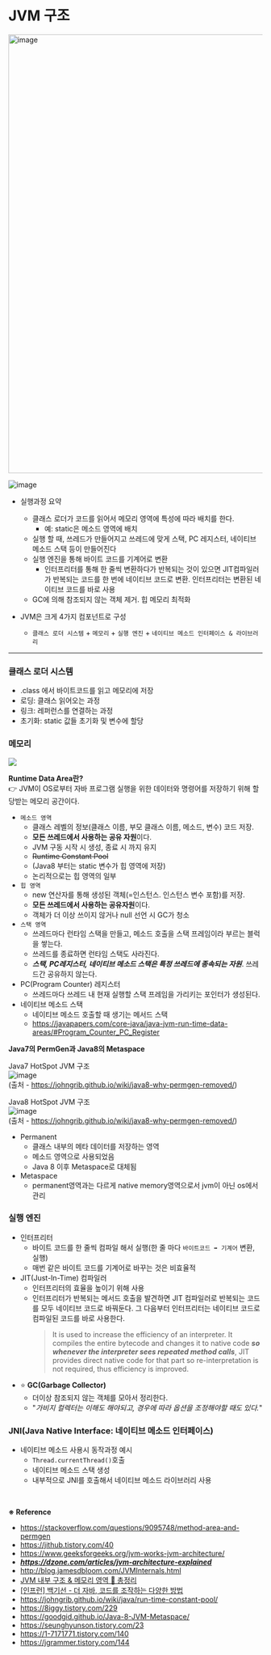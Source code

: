 # JVM 구조 

<img width="868" alt="image" src="https://user-images.githubusercontent.com/65555299/231662218-6cf4c978-ae6a-4f9a-a640-9605a65a27bb.png">

![image](https://user-images.githubusercontent.com/65555299/231655267-54339336-67ed-4806-8d1c-b3d0c74dc531.png)



- 실행과정 요약
  - 클래스 로더가 코드를 읽어서 메모리 영역에 특성에 따라 배치를 한다.
    - 예: static은 메소드 영역에 배치 
  - 실행 할 때, 쓰레드가 만들어지고 쓰레드에 맞게 스택, PC 레지스터, 네이티브 메소드 스택 등이 만들어진다
  - 실행 엔진을 통해 바이트 코드를 기계어로 변환
    - 인터프리터를 통해 한 줄씩 변환하다가 반복되는 것이 있으면 JIT컴파일러가 반복되는 코드를 한 번에 네이티브 코드로 변환. 인터프리터는 변환된 네이티브 코드를 바로 사용
  - GC에 의해 참조되지 않는 객체 제거. 힙 메모리 최적화

- JVM은 크게 4가지 컴포넌트로 구성
  - `클래스 로더 시스템` + `메모리` + `실행 엔진` + `네이티브 메소드 인터페이스 & 라이브러리` 

---

### 클래스 로더 시스템

- .class 에서 바이트코드를 읽고 메모리에 저장
- 로딩: 클래스 읽어오는 과정
- 링크: 레퍼런스를 연결하는 과정
- 초기화: static 값들 초기화 및 변수에 할당


### 메모리

![](https://blog.kakaocdn.net/dn/brvkNA/btrIPYdYwMf/C5wCqtVNLvu642vOaGyCBK/img.png)

**Runtime Data Area란?** <br>
👉 JVM이 OS로부터 자바 프로그램 실행을 위한 데이터와 명령어를 저장하기 위해 할당받는 메모리 공간이다.


- `메소드 영역`
  - 클래스 레벨의 정보(클래스 이름, 부모 클래스 이름, 메소드, 변수) 코드 저장.
  - **모든 쓰레드에서 사용하는 공유 자원**이다.
  - JVM 구동 시작 시 생성, 종료 시 까지 유지
  - ~~Runtime Constant Pool~~
  - (Java8 부터는 static 변수가 힙 영역에 저장)
  - 논리적으로는 힙 영역의 일부 
- `힙 영역`
  - new 연산자를 통해 생성된 객체(=인스턴스. 인스턴스 변수 포함)를 저장. 
  - **모든 쓰레드에서 사용하는 공유자원**이다.
  - 객체가 더 이상 쓰이지 않거나 null 선언 시 GC가 청소
- `스택 영역`
  - 쓰레드마다 런타임 스택을 만들고, 메소드 호출을 스택 프레임이라 부르는 블럭을 쌓는다.
  - 쓰레드를 종료하면 런타임 스택도 사라진다.
  - **_스택, PC레지스터, 네이티브 메소드 스택은 특정 쓰레드에 종속되는 자원_**. 쓰레드간 공유하지 않는다.
- PC(Program Counter) 레지스터 
  - 쓰레드마다 쓰레드 내 현재 실행할 스택 프레임을 가리키는 포인터가 생성된다.
- 네이티브 메소드 스택
  - 네이티브 메소드 호출할 때 생기는 메서드 스택 
  - https://javapapers.com/core-java/java-jvm-run-time-data-areas/#Program_Counter_PC_Register

**Java7의 PermGen과 Java8의 Metaspace**

Java7 HotSpot JVM 구조 <br>
![image](https://user-images.githubusercontent.com/65555299/231744348-6b61ece2-2bed-4bcd-a64d-f6ff11bae4c5.png)
<br> (출처 - https://johngrib.github.io/wiki/java8-why-permgen-removed/)

Java8 HotSpot JVM 구조 <br>
![image](https://user-images.githubusercontent.com/65555299/231744375-921a8b13-f7a8-443a-9722-9cb0f4eb9e12.png)
<br> (출처 - https://johngrib.github.io/wiki/java8-why-permgen-removed/)

- Permanent
  - 클래스 내부의 메타 데이터를 저장하는 영역
  - 메소드 영역으로 사용되었음
  - Java 8 이후 Metaspace로 대체됨
- Metaspace
  - permanent영역과는 다르게 native memory영역으로서 jvm이 아닌 os에서 관리

### 실행 엔진

- 인터프리터 
  - 바이트 코드를 한 줄씩 컴파일 해서 실행(한 줄 마다 `바이트코드 ➡️ 기계어` 변환, 실행)
  - 매번 같은 바이트 코드를 기계어로 바꾸는 것은 비효율적 
- JIT(Just-In-Time) 컴파일러
  - 인터프리터의 효율을 높이기 위해 사용
  - 인터프리터가 반복되는 메서드 호출을 발견하면 JIT 컴파일러로 반복되는 코드를 모두 네이티브 코드로 바꿔둔다. 그 다음부터 인터프리터는 네이티브 코드로 컴파일된 코드를 바로 사용한다.
    > It is used to increase the efficiency of an interpreter. It compiles the entire bytecode and changes it to native code _**so whenever the interpreter sees repeated method calls**_, JIT provides direct native code for that part so re-interpretation is not required, thus efficiency is improved.
- ⭐️ **GC(Garbage Collector)**
  - 더이상 참조되지 않는 객체를 모아서 정리한다.
  - "_가비지 컬렉터는 이해도 해야되고, 경우에 따라 옵션을 조정해야할 때도 있다._"

### JNI(Java Native Interface: 네이티브 메소드 인터페이스)

- 네이티브 메소드 사용시 동작과정 예시
  - `Thread.currentThread()`호출
  - 네이티브 메소드 스택 생성
  - 내부적으로 JNI를 호출해서 네이티브 메소드 라이브러리 사용

<br>

**※ Reference**

- https://stackoverflow.com/questions/9095748/method-area-and-permgen
- https://jithub.tistory.com/40
- https://www.geeksforgeeks.org/jvm-works-jvm-architecture/
- _**https://dzone.com/articles/jvm-architecture-explained**_
- http://blog.jamesdbloom.com/JVMInternals.html
- [JVM 내부 구조 & 메모리 영역 💯 총정리](https://inpa.tistory.com/entry/JAVA-%E2%98%95-JVM-%EB%82%B4%EB%B6%80-%EA%B5%AC%EC%A1%B0-%EB%A9%94%EB%AA%A8%EB%A6%AC-%EC%98%81%EC%97%AD-%EC%8B%AC%ED%99%94%ED%8E%B8#%ED%81%B4%EB%9E%98%EC%8A%A4_%EB%A1%9C%EB%8D%94_class_loader)
- [[인프런] 백기선 - 더 자바, 코드를 조작하는 다양한 방법](https://www.inflearn.com/course/lecture?courseSlug=the-java-code-manipulation&unitId=23414&tab=curriculum)
- https://johngrib.github.io/wiki/java/run-time-constant-pool/
- https://8iggy.tistory.com/229
- https://goodgid.github.io/Java-8-JVM-Metaspace/
- https://seunghyunson.tistory.com/23
- https://1-7171771.tistory.com/140
- https://jgrammer.tistory.com/144